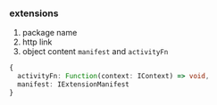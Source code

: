 ### extensions

1. package name
2. http link
3. object content `manifest` and `activityFn`

```ts
{
  activityFn: Function(context: IContext) => void,
  manifest: IExtensionManifest
}
```
